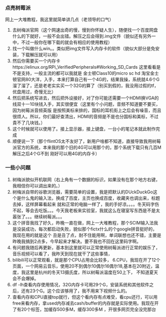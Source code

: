 ### 点亮树莓派
 网上一大堆教程，我这里就简单讲几点（老领导的口气）
1. 去树梅派官网（这个网速出奇的慢，慢到你怀疑人生），随便找一个百度网盘什么的下就好，一般不会出错。解压之后会得到.img文件（貌似还有另外一中，不过一般你在哪下载的就会有相应的使用教程）
2. 找一个叫做什么win。。类似把img文件写入内存卡的软件（貌似大部分是免安装，下载解压就可以用）
3. 然后你需要买一个内存卡https://elinux.org/RPi_VerifiedPeripherals#Working_SD_Cards 这里看看是不是支持，一般主流的都可以我就是
金士顿Class10的micro sc hd 淘宝金士顿官网80大洋，入手，本来打算自己有一个4G的，结果我操，系统就4.6个G 溜了溜了，还是老老实实买一个32G的算了（别买到假的，我没用过假的tf，优盘用过，奇慢无比）
4. 然后把系统写进去，然后把外设接好，对了你可能还需要一个HDMI换VGA的线双十一10块钱入手，其实很便宜（这里有个小问题，音频不知道要不要买，因为树莓派音频英版
是按照美标来排的，国标的耳机街上之后会有噪音，而且很烦人。所以，你们最好查清出，HDMI的音频是不是也分国标和美标，不过貴不了几块钱。）
5. 这个时候就可以使用了。接上显示器，接上键盘，一台小的笔记本就此制作完成
6. 顺便说一下（那个flintOS太不友好了，新用户啥都不知道，直接导致我用树莓派官方的系统，本来我的那个旧的4G可以用那个的，那个系统下载只有几百M解压之后4个G不到
刚好可以用4G的内存卡）

### 一些小问题
1. 树梅派貌似开机联网（右上角有一个数据的标识，如果没有在那个地方右键，我相信你可以调出来的。）
2. 树梅派自带的谷歌浏览器，需要简单的设置，我是把默认的DUckDuckGo这个是什么鬼的输入法，换成了百度，主页也换成百度，收藏夹也调出来，标题去掉，这样屏幕看起来
就和正常的电脑一样了，我的手好凉。。。。冬天码字伤不起，等会去吃饭。。。今天我老板来实验室，我就这么在寝室写东西是不是太嚣张了。。。继续树莓派。。。
3. 这个拼音我找了好久，昨晚一直在做，网上一大堆教程，那个SCIM输入法我是没装成功，每次都启动失败，貌似那个fictx什么的个google拼音挺好的，我现在用的就是这个
丑是丑了点，耐不住能用啊，单词联想也还不错，主要是昨晚我搞到2点多，今早起来才解决。要不我也不回在这里码字啊。
4. 有问题我随后再更新，基本到这里就可以正常使用树莓派进行正常的娱乐了，音乐视频可以看了，我昨天到现在就干了这些事情，
5. bilibili可以正常观看，就是那个CPU占用会比较多，
6.CPU，我现在开了12个页面，一个网易云音乐，使用20不到偶尔10偶尔16偶尔18,基本在20附近，温度，我这里是杭州的冬天13摄氏度，所以树莓派温度在50上下，
不知道夏天会不会爆掉。
7. df -lh查看内存使用情况，32G内存卡可用29个G，安装系统和其他软件之后，还有23个G。这个应该够用了，我不用来下视频什么的。
8. 查看内存和CPU直接top就行，但这个看内存有点难受，看cpu还行，可以用free来看内存，拿used内存减去cash/buffer的内存就是实际使用。我现在开了有20个标签，加缓存500多M，缓存300多M ，开很多网页完全没完那台

